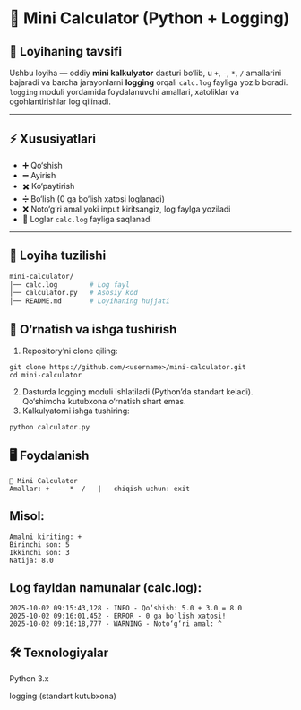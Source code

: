 # 🧮 Mini Calculator (Python + Logging)

## 📌 Loyihaning tavsifi
Ushbu loyiha — oddiy **mini kalkulyator** dasturi bo‘lib, u `+`, `-`, `*`, `/` amallarini bajaradi va barcha jarayonlarni **logging** orqali `calc.log` fayliga yozib boradi.  
`logging` moduli yordamida foydalanuvchi amallari, xatoliklar va ogohlantirishlar log qilinadi.

---

## ⚡ Xususiyatlari
- ➕ Qo‘shish  
- ➖ Ayirish  
- ✖️ Ko‘paytirish  
- ➗ Bo‘lish (0 ga bo‘lish xatosi loglanadi)  
- ❌ Noto‘g‘ri amal yoki input kiritsangiz, log faylga yoziladi  
- 📜 Loglar `calc.log` fayliga saqlanadi

---

## 📂 Loyiha tuzilishi
```bash
mini-calculator/
│── calc.log        # Log fayl
│── calculator.py   # Asosiy kod
│── README.md       # Loyihaning hujjati
```

## 🚀 O‘rnatish va ishga tushirish
1. Repository’ni clone qiling:
```
git clone https://github.com/<username>/mini-calculator.git
cd mini-calculator
```

2. Dasturda logging moduli ishlatiladi (Python’da standart keladi). Qo‘shimcha kutubxona o‘rnatish shart emas.
3. Kalkulyatorni ishga tushiring:
```
python calculator.py
```
## 🖥️ Foydalanish
```
🧮 Mini Calculator
Amallar: +  -  *  /   |   chiqish uchun: exit
```
## Misol:
```
Amalni kiriting: +
Birinchi son: 5
Ikkinchi son: 3
Natija: 8.0
```
## Log fayldan namunalar (calc.log):
```
2025-10-02 09:15:43,128 - INFO - Qo‘shish: 5.0 + 3.0 = 8.0
2025-10-02 09:16:01,452 - ERROR - 0 ga bo‘lish xatosi!
2025-10-02 09:16:18,777 - WARNING - Noto‘g‘ri amal: ^
```
## 🛠️ Texnologiyalar
Python 3.x

logging (standart kutubxona)
